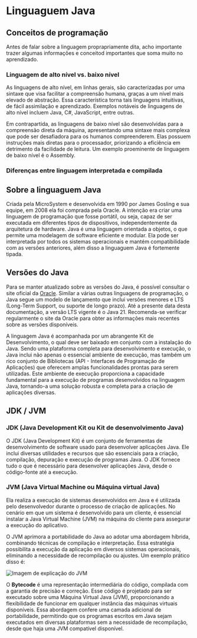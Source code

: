 # Linguaguem Java 

## Conceitos de programação
Antes de falar sobre a linguagem proprapriamente dita, acho importante trazer algumas informações e conceitod importantes que soma muito no aprendizado. 

### Linguagem de alto nível vs. baixo nível

As linguagens de alto nível, em linhas gerais, são caracterizadas por uma sintaxe que visa facilitar a compreensão humana, graças a um nível mais elevado de abstração. Essa característica torna tais linguagens intuitivas, de fácil assimilação e aprendizado. Exemplos notáveis de linguagens de alto nível incluem Java, C#, JavaScript, entre outras.

Em contrapartida, as linguagens de baixo nível são desenvolvidas para a compreensão direta da máquina, apresentando uma sintaxe mais complexa que pode ser desafiadora para os humanos compreenderem. Elas possuem instruções mais diretas para o processador, priorizando a eficiência em detrimento da facilidade de leitura. Um exemplo proeminente de linguagem de baixo nível é o Assembly.

### Diferenças entre linguagem interpretada e compilada

## Sobre a linguaguem Java
Criada pela MicroSystem e desenvolvida em 1990 por James Gosling e sua equipe, em 2008 ela foi comprada pela Oracle. A intenção era criar uma linguagem de programação que fosse portátil, ou seja, capaz de ser executada em diferentes tipos de dispositivos, independentemente da arquitetura de hardware. Java é uma linguagem orientada a objetos, o que permite uma modelagem de software eficiente e modular. Ela pode ser interpretada por todos os sistemas operacionais e mantém compatibilidade com as versões anteriores, além disso a linguaguem Java é fortemente tipada.

## Versões do Java

Para se manter atualizado sobre as versões do Java, é possível consultar o site oficial da [Oracle](https://www.oracle.com/java/technologies/java-se-glance.html). Similar a várias outras linguagens de programação, o Java segue um modelo de lançamento que inclui versões menores e LTS (Long-Term Support, ou suporte de longo prazo). Até a presente data desta documentação, a versão LTS vigente é o Java 21. Recomenda-se verificar regularmente o site da Oracle para obter as informações mais recentes sobre as versões disponíveis.

A linguagem Java é acompanhada por um abrangente Kit de Desenvolvimento, o qual deve ser baixado em conjunto com a instalação do Java. Sendo uma plataforma completa para desenvolvimento e execução, o Java inclui não apenas o essencial ambiente de execução, mas também um rico conjunto de Bibliotecas (API - Interfaces de Programação de Aplicações) que oferecem amplas funcionalidades prontas para serem utilizadas. Este ambiente de execução proporciona a capacidade fundamental para a execução de programas desenvolvidos na linguagem Java, tornando-a uma solução robusta e completa para a criação de aplicações diversas.

## JDK / JVM 

### JDK (Java Development Kit ou Kit de desenvolvimento Java) 
O JDK (Java Development Kit) é um conjunto de ferramentas de desenvolvimento de software usado para desenvolver aplicações Java. Ele inclui diversas utilidades e recursos que são essenciais para a criação, compilação, depuração e execução de programas Java. O JDK fornece tudo o que é necessário para desenvolver aplicações Java, desde o código-fonte até a execução.

### JVM (Java Virtual Machine ou Máquina virtual Java)
Ela realiza a execução de sistemas desenvolvidos em Java e é utilizada pelo desenvolvedor durante o processo de criação de aplicações. No cenário em que um sistema é desenvolvido para um cliente, é essencial instalar a Java Virtual Machine (JVM) na máquina do cliente para assegurar a execução do aplicativo.

O JVM aprimora a portabilidade do Java ao adotar uma abordagem híbrida, combinando técnicas de compilação e interpretação. Essa estratégia possibilita a execução da aplicação em diversos sistemas operacionais, eliminando a necessidade de recompilação ou ajustes. Um exemplo prático disso é:

![Imagem de explicação do JVM](https://github.com/katiene-souza/estudos-java/assets/85809975/9350e025-79ef-4b76-9b3f-57fbe91551a6)

O **Bytecode** é uma representação intermediária do código, compilada com a garantia de precisão e correção. Esse código é projetado para ser executado sobre uma Máquina Virtual Java (JVM), proporcionando a flexibilidade de funcionar em qualquer instância das máquinas virtuais disponíveis. Essa abordagem confere uma camada adicional de portabilidade, permitindo que os programas escritos em Java sejam executados em diversas plataformas sem a necessidade de recompilação, desde que haja uma JVM compatível disponível.
